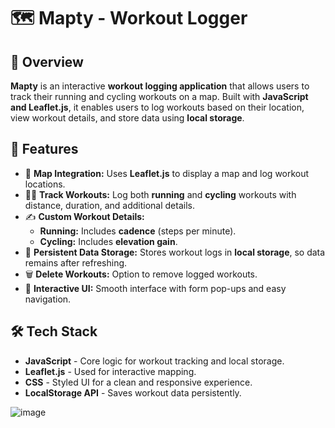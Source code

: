 # 🗺️ Mapty - Workout Logger

## 📌 Overview
**Mapty** is an interactive **workout logging application** that allows users to track their running and cycling workouts on a map. Built with **JavaScript and Leaflet.js**, it enables users to log workouts based on their location, view workout details, and store data using **local storage**.

## 🚀 Features
- 📍 **Map Integration:** Uses **Leaflet.js** to display a map and log workout locations.
- 🏃‍♂️ **Track Workouts:** Log both **running** and **cycling** workouts with distance, duration, and additional details.
- ✍️ **Custom Workout Details:**  
  - **Running:** Includes **cadence** (steps per minute).  
  - **Cycling:** Includes **elevation gain**.
- 📌 **Persistent Data Storage:** Stores workout logs in **local storage**, so data remains after refreshing.
- 🗑️ **Delete Workouts:** Option to remove logged workouts.
- 🎨 **Interactive UI:** Smooth interface with form pop-ups and easy navigation.

## 🛠️ Tech Stack
- **JavaScript** - Core logic for workout tracking and local storage.
- **Leaflet.js** - Used for interactive mapping.
- **CSS** - Styled UI for a clean and responsive experience.
- **LocalStorage API** - Saves workout data persistently.

![image](https://github.com/user-attachments/assets/e376c1c0-6038-4c2a-a669-c50c88be367e)
